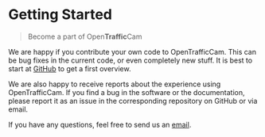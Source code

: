 # Getting Started

> Become a part of Open**Traffic**Cam

We are happy if you contribute your own code to OpenTrafficCam.
This can be bug fixes in the current code, or even completely new stuff.
It is best to start at [GitHub](github.md) to get a first overview.

We are also happy to receive reports about the experience using OpenTrafficCam.
If you find a bug in the software or the documentation, please report it as an issue in the corresponding repository on GitHub or via email.

If you have any questions, feel free to send us an [email](mailto:team@opentrafficcam.org).
